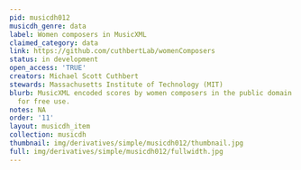 ```yaml
---
pid: musicdh012
musicdh_genre: data
label: Women composers in MusicXML
claimed_category: data
link: https://github.com/cuthbertLab/womenComposers
status: in development
open_access: 'TRUE'
creators: Michael Scott Cuthbert
stewards: Massachusetts Institute of Technology (MIT)
blurb: MusicXML encoded scores by women composers in the public domain and released
  for free use.
notes: NA
order: '11'
layout: musicdh_item
collection: musicdh
thumbnail: img/derivatives/simple/musicdh012/thumbnail.jpg
full: img/derivatives/simple/musicdh012/fullwidth.jpg
---
```

